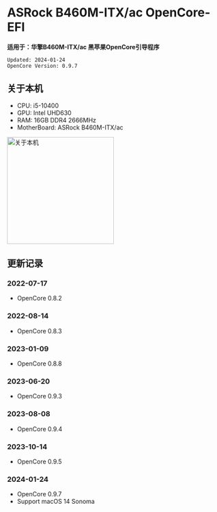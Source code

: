 # ASRock B460M-ITX/ac OpenCore-EFI

**适用于：华擎B460M-ITX/ac 黑苹果OpenCore引导程序**

```
Updated: 2024-01-24
OpenCore Version: 0.9.7
```

## 关于本机

- CPU: i5-10400
- GPU: Intel UHD630
- RAM: 16GB DDR4 2666MHz
- MotherBoard: ASRock B460M-ITX/ac

<img width=250 src="https://cdn.jsdelivr.net/gh/inferno0303/assets@main/README图床/B460M-ITX_OC_About_01.20y8y3ks1ta8.webp" alt="关于本机" />

## 更新记录

### 2022-07-17

- OpenCore 0.8.2

### 2022-08-14

- OpenCore 0.8.3

### 2023-01-09

- OpenCore 0.8.8

### 2023-06-20

- OpenCore 0.9.3

### 2023-08-08

- OpenCore 0.9.4

### 2023-10-14

- OpenCore 0.9.5

### 2024-01-24

- OpenCore 0.9.7
- Support macOS 14 Sonoma